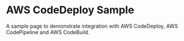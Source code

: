 AWS CodeDeploy Sample
======================

A sample page to demonstrate integration with AWS CodeDeploy, AWS CodePipeline and AWS CodeBuild.
